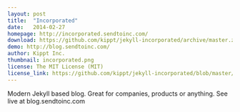 ```yaml
---
layout: post
title:  "Incorporated"
date:   2014-02-27
homepage: http://incorporated.sendtoinc.com/
download: https://github.com/kippt/jekyll-incorporated/archive/master.zip
demo: http://blog.sendtoinc.com/
author: Kippt Inc.
thumbnail: incorporated.png
license: The MIT License (MIT)
license_link: https://github.com/kippt/jekyll-incorporated/blob/master/LICENSE
---
```


Modern Jekyll based blog. Great for companies, products or anything. See live at blog.sendtoinc.com